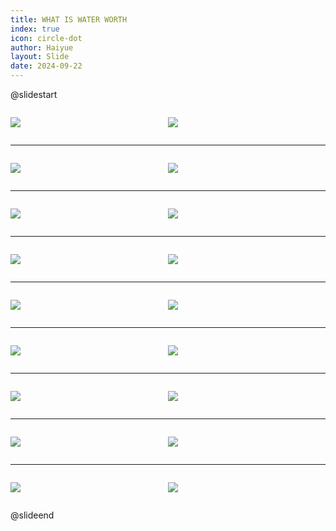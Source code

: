 ```yaml
---
title: WHAT IS WATER WORTH
index: true
icon: circle-dot
author: Haiyue
layout: Slide
date: 2024-09-22
---
```

 
@slidestart

<div style="display:flex">
<div style="flex:1">

![](https://raw.githubusercontent.com/yclord/reading/refs/heads/master/english/Level-T/WHAT%20IS%20WATER%20WORTH/001.webp)
</div>
<div style="flex:1">

![](https://raw.githubusercontent.com/yclord/reading/refs/heads/master/english/Level-T/WHAT%20IS%20WATER%20WORTH/002.webp)
</div>
</div>

---

<div style="display:flex">
<div style="flex:1">

![](https://raw.githubusercontent.com/yclord/reading/refs/heads/master/english/Level-T/WHAT%20IS%20WATER%20WORTH/003.webp)
</div>
<div style="flex:1">

![](https://raw.githubusercontent.com/yclord/reading/refs/heads/master/english/Level-T/WHAT%20IS%20WATER%20WORTH/004.webp)
</div>
</div>

---

<div style="display:flex">
<div style="flex:1">

![](https://raw.githubusercontent.com/yclord/reading/refs/heads/master/english/Level-T/WHAT%20IS%20WATER%20WORTH/005.webp)
</div>
<div style="flex:1">

![](https://raw.githubusercontent.com/yclord/reading/refs/heads/master/english/Level-T/WHAT%20IS%20WATER%20WORTH/006.webp)
</div>
</div>

---

<div style="display:flex">
<div style="flex:1">

![](https://raw.githubusercontent.com/yclord/reading/refs/heads/master/english/Level-T/WHAT%20IS%20WATER%20WORTH/007.webp)
</div>
<div style="flex:1">

![](https://raw.githubusercontent.com/yclord/reading/refs/heads/master/english/Level-T/WHAT%20IS%20WATER%20WORTH/008.webp)
</div>
</div>

---

<div style="display:flex">
<div style="flex:1">

![](https://raw.githubusercontent.com/yclord/reading/refs/heads/master/english/Level-T/WHAT%20IS%20WATER%20WORTH/009.webp)
</div>
<div style="flex:1">

![](https://raw.githubusercontent.com/yclord/reading/refs/heads/master/english/Level-T/WHAT%20IS%20WATER%20WORTH/010.webp)
</div>
</div>

---

<div style="display:flex">
<div style="flex:1">

![](https://raw.githubusercontent.com/yclord/reading/refs/heads/master/english/Level-T/WHAT%20IS%20WATER%20WORTH/011.webp)
</div>
<div style="flex:1">

![](https://raw.githubusercontent.com/yclord/reading/refs/heads/master/english/Level-T/WHAT%20IS%20WATER%20WORTH/012.webp)
</div>
</div>

---

<div style="display:flex">
<div style="flex:1">

![](https://raw.githubusercontent.com/yclord/reading/refs/heads/master/english/Level-T/WHAT%20IS%20WATER%20WORTH/013.webp)
</div>
<div style="flex:1">

![](https://raw.githubusercontent.com/yclord/reading/refs/heads/master/english/Level-T/WHAT%20IS%20WATER%20WORTH/014.webp)
</div>
</div>

---

<div style="display:flex">
<div style="flex:1">

![](https://raw.githubusercontent.com/yclord/reading/refs/heads/master/english/Level-T/WHAT%20IS%20WATER%20WORTH/015.webp)
</div>
<div style="flex:1">

![](https://raw.githubusercontent.com/yclord/reading/refs/heads/master/english/Level-T/WHAT%20IS%20WATER%20WORTH/016.webp)
</div>
</div>

---

<div style="display:flex">
<div style="flex:1">

![](https://raw.githubusercontent.com/yclord/reading/refs/heads/master/english/Level-T/WHAT%20IS%20WATER%20WORTH/017.webp)
</div>
<div style="flex:1">

![](https://raw.githubusercontent.com/yclord/reading/refs/heads/master/english/Level-T/WHAT%20IS%20WATER%20WORTH/018.webp)
</div>
</div>

@slideend